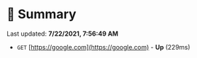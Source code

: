 # 📖 Summary
Last updated: **7/22/2021, 7:56:49 AM**

- `GET` [https://google.com](https://google.com) - **Up** (229ms)
